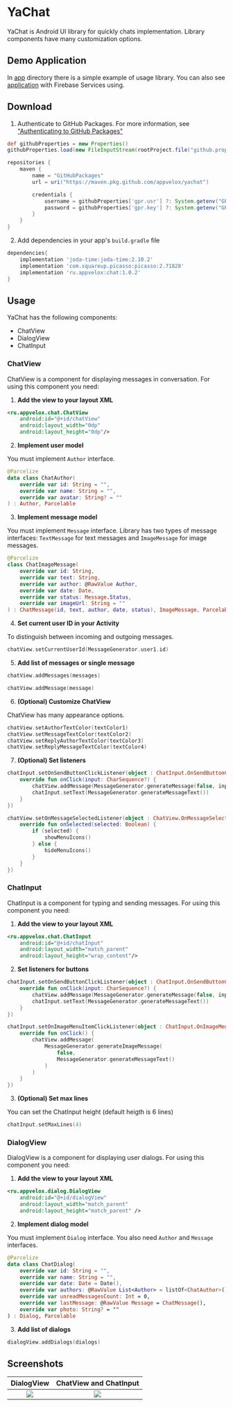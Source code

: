# YaChat

YaChat is Android UI library for quickly chats implementation. Library components have many customization options.

## Demo Application
In [app](https://github.com/AppVelox/yachat/tree/master/app) directory there is a simple example of usage library. You can also see [application](https://github.com/AppVelox/YaYaChat) with Firebase Services using. 

## Download
1) Authenticate to GitHub Packages. For more information, see ["Authenticating to GitHub Packages"](https://docs.github.com/en/free-pro-team@latest/packages/guides/configuring-gradle-for-use-with-github-packages#authenticating-to-github-packages)
```groovy
def githubProperties = new Properties()
githubProperties.load(new FileInputStream(rootProject.file("github.properties")))

repositories {
    maven {
        name = "GitHubPackages"
        url = uri("https://maven.pkg.github.com/appvelox/yachat")

        credentials {
            username = githubProperties['gpr.usr'] ?: System.getenv("GPR_USER")
            password = githubProperties['gpr.key'] ?: System.getenv("GPR_API_KEY")
        }
    }
}
```

2) Add dependencies in your app's `build.gradle` file
```groovy
dependencies{
    implementation 'joda-time:joda-time:2.10.2'
    implementation 'com.squareup.picasso:picasso:2.71828'
    implementation 'ru.appvelox:chat:1.0.2'
}
```

## Usage
YaChat has the following components:
- ChatView
- DialogView
- ChatInput

### ChatView
ChatView is a component for displaying messages in conversation. For using this component you need:
1) __Add the view to your layout XML__
```xml
<ru.appvelox.chat.ChatView
    android:id="@+id/chatView"
    android:layout_width="0dp"
    android:layout_height="0dp"/>
```
2) __Implement user model__

You must implement `Author` interface. 
``` kotlin
@Parcelize
data class ChatAuthor(
    override var id: String = "",
    override var name: String = "",
    override var avatar: String? = ""
) : Author, Parcelable
```
3) __Implement message model__

You must implement `Message` interface. Library has two types of message interfaces: `TextMessage` for text messages and `ImageMessage` for image messages.
```kotlin
@Parcelize
class ChatImageMessage(
    override var id: String,
    override var text: String,
    override var author: @RawValue Author,
    override var date: Date,
    override var status: Message.Status,
    override var imageUrl: String = ""
) : ChatMessage(id, text, author, date, status), ImageMessage, Parcelable
```
4) __Set current user ID in your Activity__

To distinguish between incoming and outgoing messages.
```kotlin
chatView.setCurrentUserId(MessageGenerator.user1.id)
```
5) __Add list of messages or single message__

```kotlin
chatView.addMessages(messages)

chatView.addMessage(message)
```
6) __(Optional) Customize ChatView__

ChatView has many appearance options.
```kotlin
chatView.setAuthorTextColor(textColor1)
chatView.setMessageTextColor(textColor2)
chatView.setReplyAuthorTextColor(textColor3)
chatView.setReplyMessageTextColor(textColor4)
```
7) __(Optional) Set listeners__

```kotlin
chatInput.setOnSendButtonClickListener(object : ChatInput.OnSendButtonClickListener {
    override fun onClick(input: CharSequence?) {
        chatView.addMessage(MessageGenerator.generateMessage(false, input.toString()))
        chatInput.setText(MessageGenerator.generateMessageText())
    }
})

chatView.setOnMessageSelectedListener(object : ChatView.OnMessageSelectedListener {
    override fun onSelected(selected: Boolean) {
        if (selected) {
            showMenuIcons()
        } else {
            hideMenuIcons()
        }
    }
})
```

### ChatInput
ChatInput is a component for typing and sending messages. For using this component you need:
1) __Add the view to your layout XML__
```xml
<ru.appvelox.chat.ChatInput
    android:id="@+id/chatInput"
    android:layout_width="match_parent"
    android:layout_height="wrap_content"/>
```
2) __Set listeners for buttons__
```kotlin
chatInput.setOnSendButtonClickListener(object : ChatInput.OnSendButtonClickListener {
    override fun onClick(input: CharSequence?) {
        chatView.addMessage(MessageGenerator.generateMessage(false, input.toString()))
        chatInput.setText(MessageGenerator.generateMessageText())
    }
})

chatInput.setOnImageMenuItemClickListener(object : ChatInput.OnImageMenuItemClickListener {
    override fun onClick() {
        chatView.addMessage(
            MessageGenerator.generateImageMessage(
                false,
                MessageGenerator.generateMessageText()
            )
        )
    }
})
```
3) __(Optional) Set max lines__

You can set the ChatInput height (default heigth is 6 lines)
```kotlin
chatInput.setMaxLines(4)
```

### DialogView
DialogView is a component for displaying user dialogs. For using this component you need:
1) __Add the view to your layout XML__
```xml
<ru.appvelox.dialog.DialogView
    android:id="@+id/dialogView"
    android:layout_width="match_parent"
    android:layout_height="match_parent" />
```
2) __Implement dialog model__

You must implement `Dialog` interface. You also need `Author` and `Message` interfaces.
``` kotlin
@Parcelize
data class ChatDialog(
    override var id: String = "",
    override var name: String = "",
    override var date: Date = Date(),
    override var authors: @RawValue List<Author> = listOf<ChatAuthor>(),
    override var unreadMessagesCount: Int = 0,
    override var lastMessage: @RawValue Message = ChatMessage(),
    override var photo: String? = ""
) : Dialog, Parcelable
```
3) __Add list of dialogs__

```kotlin
dialogView.addDialogs(dialogs)
```

## Screenshots
DialogView             |  ChatView and ChatInput
:-------------------------:|:-------------------------:
![](https://i.imgur.com/gH9AQM6.png)  |  ![](https://i.imgur.com/PVnCRTz.png)
